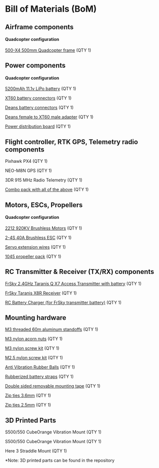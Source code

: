 # Bill of Materials (BoM)

## Airframe components

#### Quadcopter configuration
[500-X4 500mm Quadcopter frame](https://www.amazon.com/FPVKing-500-X4-Quadcopter-Upgrade-Landing/dp/B087LT81C8/ref=sr_1_2?crid=14U3MBG0WPIAY&dib=eyJ2IjoiMSJ9.eB4GTCXOwNp7sy6LKrBKYMlOc_HMiSs8KKcWFO1bXEUeUqrfmQnmoO_Ji-nkMtmIVtkCpZ19W8NEm_KdH_osVROOVYRKhdBAqmoviqXqiWUgKx6_Dnhw2Jj6lsNtNeIKzEd5t9cqZk3qCnyioN8vW_LhYu0mbyi2tWt-KYtyvNnJuaQflmRjveMkZtWDqIDbvkib_bsvrSM4sqphRy25Na1wP5MUHbtpF3369iQLdLBPfrj8nXniPzvOChexmwiGUGi2kedb2UqrHyWj1ryuP1Jzd-z0KohVf016c2Qmfg0.Gh-Gz3t4925xG-_LXiF2mkojlTtvrVVb-AqPGbhnaXs&dib_tag=se&keywords=x500+drone+airframe&qid=1728521367&sprefix=x500+drone+airfram%2Caps%2C92&sr=8-2) (QTY 1)

## Power components
#### Quadcopter configuration
[5200mAh 11.1v LiPo battery](https://a.co/d/6rPRNIA) (QTY 1)

[XT60 battery connectors](https://a.co/d/amNlAyu) (QTY 1)

[Deans battery connectors](https://www.amazon.com/dp/B07PY5HRB5?_encoding=UTF8&psc=1&ref_=cm_sw_r_cp_ud_dp_42JSB0MYEBG7VT80R2FB) (QTY 1)

[Deans female to XT60 male adapter](https://a.co/d/5JDpXND) (QTY 1)

[Power distribution board](https://www.amazon.com/Acxico-Drone-Power-Distribution-Output/dp/B0B2PF6YPQ/ref=sr_1_1?crid=1X8IGX2QDTI3E&dib=eyJ2IjoiMSJ9.cHT-CGBReyWZn0q3rXmONkcvBOC2OhDJseJHEQN9QEVGaT9e9KBOPHh0GQcVwhdOJnXu4QZf4FyrDi-0QGThplH6KaiwWbhmBNVANFoiENbZyXc_Ty78iENU42azVIfRN3fUu8yu4e6ElMX0lk8-zf84cmVrM3-TfT-Ij3ZMPxGisQX_xcxknVNP3UImdP09vrHSV38xD3UvUaEG64rUH15nrKZm50xTKYAH9W8EyXhc5bH5VgL9mvYCw8ldcjVogAUtlWRSzGYJ1G2hJa2fH7W-rdxIvvX862zOKHRYNqo.K4ztRpSKgIUe3i9670l9vQLP2QFy_2xF8oX5I5qzI5w&dib_tag=se&keywords=drone+power+distribution+board+xt60+2-4s+40a&qid=1728523087&sprefix=drone+power+distribution+board+xt60+2-4s+40a%2Caps%2C87&sr=8-1#customerReviews) (QTY 1)

## Flight controller, RTK GPS, Telemetry radio components
Pixhawk PX4 (QTY 1)

NEO-M8N GPS (QTY 1)

3DR 915 MHz Radio Telemetry (QTY 1)

[Combo pack with all of the above](https://www.amazon.com/Controller-Wireless-Telemetry-Quadcopter-Multirotor/dp/B07NRMFTXL/ref=sr_1_4?crid=109OTOZYYN5WS&dib=eyJ2IjoiMSJ9._6WjSKvv6zI8fP6z3oeVJ4kO73OT9Yrr1ZxtDkTqVOJ0UAtkJLkMqVynfmR99DDGiACfCH96qeUsh48tFViZSG_NZAKl-M-P39ZcPQQJtfA4eef9o3SpDcU36W_d7M_rjy3mvMfcLM_E66BXXMnebcCv77fj9twoNZY65RXdDnUDKv5-nGBCXIdoVJjtR1eaWlUOUL5FoP_yb3ucWTm2TTNYqOscFzV-iO-ljGcCrAMaU1hvP6sTpfzKEarum5MQkNEZ_smuOyQ92frO6na0IyVvTqlDYMAOWXlVJhv_RCI.PsjOB7U5uWzZX2UTiSc3rXBUgFuI_NPbxMDlofLNl7Q&dib_tag=se&keywords=px4&qid=1728522009&sprefix=px%2Caps%2C99&sr=8-4&th=1) (QTY 1)

## Motors, ESCs, Propellers

#### Quadcopter configuration
[2212 920KV Brushless Motors](https://www.amazon.com/dp/B075DD16LK?_encoding=UTF8&psc=1&ref_=cm_sw_r_cp_ud_dp_5F3DHQV6FFX43MVR2MWD) (QTY 1)

[2-4S 40A Brushless ESC](https://www.amazon.com/dp/B09G5S9YYG?_encoding=UTF8&psc=1&ref_=cm_sw_r_cp_ud_dp_60P1MTQ4X0JFFXFEZADM) (QTY 1)

[Servo extension wires](https://www.amazon.com/dp/B01N77RTP7?_encoding=UTF8&psc=1&ref_=cm_sw_r_cp_ud_dp_YJKR8H5K1PNJS36T21A5) (QTY 1)

[1045 propeller pack](https://www.amazon.com/dp/B0823NNTKD?psc=1&ref=ppx_yo2ov_dt_b_product_details) (QTY 1)

## RC Transmitter & Receiver (TX/RX) components

[FrSky 2.4GHz Taranis Q X7 Access Transmitter with battery](https://a.co/d/36T3zcM) (QTY 1)

[FrSky Taranis X8R Receiver](https://a.co/d/5CYxAME) (QTY 1)

[RC Battery Charger (for FrSky transmitter battery)](https://a.co/d/1Exlshi) (QTY 1)

## Mounting hardware

[M3 threaded 60m aluminum standoffs](https://www.amazon.com/dp/B07MSCPVYH?_encoding=UTF8&psc=1&ref_=cm_sw_r_cp_ud_dp_8RPPTX204W4CNYV37YKD) (QTY 1)

[M3 nylon acorn nuts](https://www.amazon.com/dp/B07DQNCYYR?_encoding=UTF8&psc=1&ref_=cm_sw_r_cp_ud_dp_P69ERDQRRXZTRMGCP8F0) (QTY 1)

[M3 nylon screw kit](https://a.co/d/0iIYyOF) (QTY 1)

[M2.5 nylon screw kit](https://a.co/d/ee16qA0) (QTY 1)

[Anti Vibration Rubber Balls](https://www.amazon.com/dp/B073LPTHCL?_encoding=UTF8&psc=1&ref_=cm_sw_r_cp_ud_dp_WQJ314N7MB5YKV9JEKTD) (QTY 1)

[Rubberized battery straps](https://a.co/d/70QMaeb) (QTY 1)

[Double sided removable mounting tape](https://a.co/d/fiZDj8U) (QTY 1)

[Zip ties 3.6mm](https://a.co/d/eXtMxMU) (QTY 1)

[Zip ties 2.5mm](https://a.co/d/6hFeIbc) (QTY 1)

## 3D Printed Parts
S500/550 CubeOrange Vibration Mount (QTY 1)

S500/550 CubeOrange Vibration Mount (QTY 1)

Here 3 Straddle Mount (QTY 1)

*Note: 3D printed parts can be found in the repository
